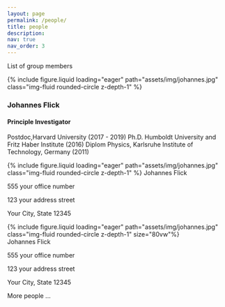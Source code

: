 ```yaml
---
layout: page
permalink: /people/
title: people
description:
nav: true
nav_order: 3
---
```


List of group members

<div class="row">
    <div class="col-sm mt-3 mt-md-0">
        {% include figure.liquid loading="eager" path="assets/img/johannes.jpg" class="img-fluid rounded-circle z-depth-1" %}
    <figcaption class="caption">
    <h3>Johannes Flick</h3>
    <h4>Principle Investigator</h4>
    <p>Postdoc,Harvard University (2017 - 2019)
        Ph.D. Humboldt University and Fritz Haber Institute (2016)
        Diplom Physics, Karlsruhe Institute of Technology, Germany (2011)</p>
    </figcaption>
    </div>
    <div class="col-sm mt-3 mt-md-0">
        {% include figure.liquid loading="eager" path="assets/img/johannes.jpg" class="img-fluid rounded-circle z-depth-1" %}
    Johannes Flick
    <p>555 your office number</p>
    <p>123 your address street</p>
    <p>Your City, State 12345</p>
    </div>
    <div class="col-sm mt-3 mt-md-0">
        {% include figure.liquid loading="eager" path="assets/img/johannes.jpg" class="img-fluid rounded-circle z-depth-1" size="80vw"%}
        <div class="more-info">
        Johannes Flick
        <p>555 your office number</p>
        <p>123 your address street</p>
        <p>Your City, State 12345</p>
        </div>
    </div>
</div>

More people ...
